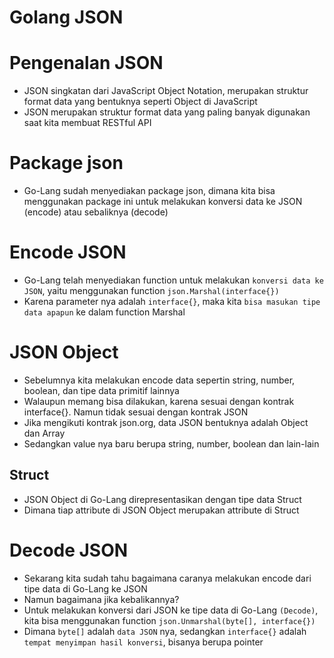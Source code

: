 # Golang JSON

# Pengenalan JSON

- JSON singkatan dari JavaScript Object Notation, merupakan struktur format data yang bentuknya seperti Object di JavaScript
- JSON merupakan struktur format data yang paling banyak digunakan saat kita membuat RESTful API

# Package json

- Go-Lang sudah menyediakan package json, dimana kita bisa menggunakan package ini untuk melakukan konversi data ke JSON (encode) atau sebaliknya (decode)

# Encode JSON

- Go-Lang telah menyediakan function untuk melakukan `konversi data ke JSON`, yaitu menggunakan function `json.Marshal(interface{})`
- Karena parameter nya adalah `interface{}`, maka kita `bisa masukan tipe data apapun` ke dalam function Marshal

# JSON Object

- Sebelumnya kita melakukan encode data sepertin string, number, boolean, dan tipe data primitif lainnya
- Walaupun memang bisa dilakukan, karena sesuai dengan kontrak interface{}. Namun tidak sesuai dengan kontrak JSON
- Jika mengikuti kontrak json.org, data JSON bentuknya adalah Object dan Array
- Sedangkan value nya baru berupa string, number, boolean dan lain-lain

## Struct

- JSON Object di Go-Lang direpresentasikan dengan tipe data Struct
- Dimana tiap attribute di JSON Object merupakan attribute di Struct

# Decode JSON

- Sekarang kita sudah tahu bagaimana caranya melakukan encode dari tipe data di Go-Lang ke JSON
- Namun bagaimana jika kebalikannya?
- Untuk melakukan konversi dari JSON ke tipe data di Go-Lang `(Decode)`, kita bisa menggunakan function `json.Unmarshal(byte[], interface{})`
- Dimana `byte[]` adalah `data JSON` nya, sedangkan `interface{}` adalah `tempat menyimpan hasil konversi`, bisanya berupa pointer
